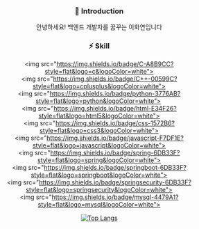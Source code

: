 <div align=center>

### 👋 Introduction

안녕하세요! 백엔드 개발자를 꿈꾸는 이화연입니다

### ⚡ Skill

<img src="https://img.shields.io/badge/C-A8B9CC?style=flat&logo=c&logoColor=white"></img>
<img src="https://img.shields.io/badge/C++-00599C?style=flat&logo=cplusplus&logoColor=white"></img>
<img src="https://img.shields.io/badge/python-3776AB?style=flat&logo=python&logoColor=white"></img> 
<img src="https://img.shields.io/badge/html-E34F26?style=flat&logo=html5&logoColor=white"></img>
<img src="https://img.shields.io/badge/css-1572B6?style=flat&logo=css3&logoColor=white"></img>
<img src="https://img.shields.io/badge/javascript-F7DF1E?style=flat&logo=javascript&logoColor=white"></img>
<img src="https://img.shields.io/badge/spring-6DB33F?style=flat&logo=spring&logoColor=white"></img>
<img src="https://img.shields.io/badge/springboot-6DB33F?style=flat&logo=springboot&logoColor=white"></img>
<img src="https://img.shields.io/badge/springsecurity-6DB33F?style=flat&logo=springsecurity&logoColor=white"></img>
<img src="https://img.shields.io/badge/mysql-4479A1?style=flat&logo=mysql&logoColor=white"></img>

<!--
**hwa-yeon/hwa-yeon** is a ✨ _special_ ✨ repository because its `README.md` (this file) appears on your GitHub profile.

Here are some ideas to get you started:

- 🔭 I’m currently working on ...
- 🌱 I’m currently learning ...
- 👯 I’m looking to collaborate on ...
- 🤔 I’m looking for help with ...
- 💬 Ask me about ...
- 📫 How to reach me: ...
- 😄 Pronouns: ...
- ⚡ Fun fact: ...
-->

[![Top Langs](https://github-readme-stats.vercel.app/api/top-langs/?username=hwa-yeon&langs_count=8)](https://github.com/hea-yeon/github-readme-stats)

</div>
